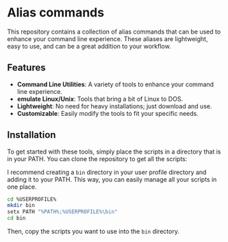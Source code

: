 # Alias commands

This repository contains a collection of alias commands that can be used to enhance your command line experience. These aliases are lightweight, easy to use, and can be a great addition to your workflow.

## Features

- **Command Line Utilities**: A variety of tools to enhance your command line experience.
- **emulate Linux/Unix**: Tools that bring a bit of Linux to DOS.
- **Lightweight**: No need for heavy installations; just download and use.
- **Customizable**: Easily modify the tools to fit your specific needs.

## Installation

To get started with these tools, simply place the scripts in a directory that is in your PATH. You can clone the repository to get all the scripts:

I recommend creating a `bin` directory in your user profile directory and adding it to your PATH. This way, you can easily manage all your scripts in one place.

```bash
cd %USERPROFILE%
mkdir bin
setx PATH "%PATH%;%USERPROFILE%\bin"
cd bin
```

Then, copy the scripts you want to use into the `bin` directory. 

